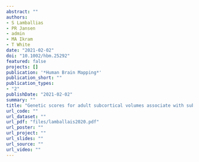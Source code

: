 ```yaml
---
abstract: ""
authors:
- S Lamballias
- PR Jansen
- admin
- MA Ikram
- T White
date: "2021-02-02"
doi: "10.1002/hbm.25292"
featured: false
projects: []
publication: '*Human Brain Mapping*'
publication_short: ""
publication_types:
- "2"
publishDate: "2021-02-02"
summary: ""
title: "Genetic scores for adult subcortical volumes associate with subcortical volumes during infancy and childhood"
url_code: ""
url_dataset: ""
url_pdf: "files/lamballais2020.pdf"
url_poster: ""
url_project: ""
url_slides: ""
url_source: ""
url_video: ""
---
```


